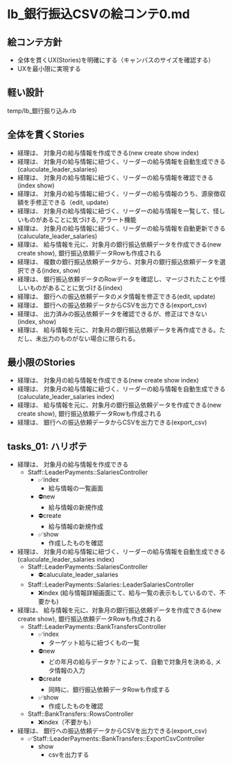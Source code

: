 # lb_銀行振込CSVの絵コンテ0.md
## 絵コンテ方針
- 全体を貫くUX(Stories)を明確にする（キャンバスのサイズを確認する）
- UXを最小限に実現する

## 軽い設計
temp/lb_銀行振り込み.rb

## 全体を貫くStories
- 経理は、 対象月の給与情報を作成できる(new create show index)
- 経理は、 対象月の給与情報に紐づく、リーダーの給与情報を自動生成できる(caluculate_leader_salaries)
- 経理は、 対象月の給与情報に紐づく、リーダーの給与情報を確認できる(index show)
- 経理は、 対象月の給与情報に紐づく、リーダーの給与情報のうち、源泉徴収額を手修正できる（edit, update）
- 経理は、 対象月の給与情報に紐づく、リーダーの給与情報を一覧して、怪しいものがあることに気づける, アラート機能
- 経理は、 対象月の給与情報に紐づく、リーダーの給与情報を自動更新できる(caluculate_leader_salaries)
- 経理は、 給与情報を元に、対象月の銀行振込依頼データを作成できる(new create show), 銀行振込依頼データRowも作成される
- 経理は、 複数の銀行振込依頼データから、対象月の銀行振込依頼データを選択できる(index, show)
- 経理は、 銀行振込依頼データのRowデータを確認し、マージされたことや怪しいものがあることに気づける(index)
- 経理は、 銀行への振込依頼データのメタ情報を修正できる(edit, update)
- 経理は、 銀行への振込依頼データからCSVを出力できる(export_csv)
- 経理は、 出力済みの振込依頼データを確認できるが、修正はできない(index, show)
- 経理は、 給与情報を元に、対象月の銀行振込依頼データを再作成できる。ただし、未出力のものがない場合に限られる。

## 最小限のStories
- 経理は、 対象月の給与情報を作成できる(new create show index)
- 経理は、 対象月の給与情報に紐づく、リーダーの給与情報を自動生成できる(caluculate_leader_salaries index)
- 経理は、 給与情報を元に、対象月の銀行振込依頼データを作成できる(new create show), 銀行振込依頼データRowも作成される
- 経理は、 銀行への振込依頼データからCSVを出力できる(export_csv)

## tasks_01: ハリボテ
- 経理は、 対象月の給与情報を作成できる
  - Staff::LeaderPayments::SalariesController
    - ✅index
      - 給与情報の一覧画面
    - ⛔️new
      - 給与情報の新規作成
    - ⛔️create
      - 給与情報の新規作成
    - ✅show
      - 作成したものを確認
- 経理は、 対象月の給与情報に紐づく、リーダーの給与情報を自動生成できる(caluculate_leader_salaries index)
  - Staff::LeaderPayments::SalariesController
    - ⛔️caluculate_leader_salaries
  - Staff::LeaderPayments::Salaries::LeaderSalariesController
    - ❌index (給与情報詳細画面にて、給与一覧の表示もしているので、不要かも)
- 経理は、 給与情報を元に、対象月の銀行振込依頼データを作成できる(new create show), 銀行振込依頼データRowも作成される
  - Staff::LeaderPayments::BankTransfersController
    - ✅index
      - ターゲット給与に紐づくもの一覧
    - ⛔️new
      - どの年月の給与データか？によって、自動で対象月を決める, メタ情報の入力
    - ⛔️create
      - 同時に、銀行振込依頼データRowも作成する
    - ✅show
      - 作成したものを確認
  - Staff::BankTransfers::RowsController
    - ❌index（不要かも）
- 経理は、 銀行への振込依頼データからCSVを出力できる(export_csv)
  - ✅Staff::LeaderPayments::BankTransfers::ExportCsvController
    - show
      - csvを出力する





